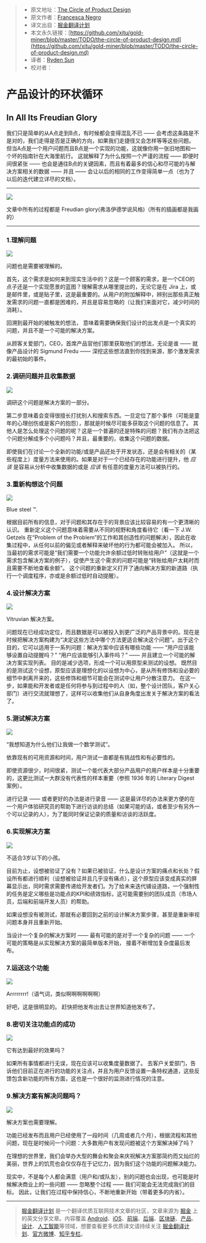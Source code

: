 > * 原文地址：[The Circle of Product Design](https://blog.prototypr.io/the-circle-of-product-design-6c78ade2010e)
> * 原文作者：[Francesca Negro](https://blog.prototypr.io/@francine.negro?source=post_header_lockup)
> * 译文出自：[掘金翻译计划](https://github.com/xitu/gold-miner)
> * 本文永久链接：[https://github.com/xitu/gold-miner/blob/master/TODO/the-circle-of-product-design.md](https://github.com/xitu/gold-miner/blob/master/TODO/the-circle-of-product-design.md)
> * 译者：[Ryden Sun](https://github.com/rydensun)
> * 校对者：

# 产品设计的环状循环

## In All Its Freudian Glory

我们只是简单的从A点走到B点，有时候都会变得混乱不已 —— 会考虑这条路是不是对的，我们走得是否是正确的方向，如果我们走捷径又会怎样等等这些问题。
但当A点是一个用户问题而且B点是一个实现的功能，这就像你用一张旧地图和一个坏的指南针在大海里航行。
这就解释了为什么按照一个严谨的流程 —— 即便时间很紧张 —— 也会是通往B点的关键因素，而且有着最多的信心和尽可能的与解决方案相关的数据 —— 并且 —— 会让以后的相同的工作变得简单一点（也为了以后的迭代建立详尽的文档）。

* * *

![](https://cdn-images-1.medium.com/max/1000/1*WEDplgz4D0kkDU_DzwseUA.jpeg)

文章中所有的过程都是 Freudian glory(弗洛伊德学说风格)（所有的插画都是我画的）

* * *

### **1.理解问题**

![](https://cdn-images-1.medium.com/max/600/1*JDwprV_DD-4C1t5Q4DflaA.jpeg)

问题也是需要被理解的。

首先，这个需求是如何来到现实生活中的？这是一个顾客的需求，是一个CEO的点子还是一个实现愿景的蓝图？理解需求从哪里提出的，无论它是在 Jira 上，或是邮件里，或是贴子里，这是最重要的。从用户的附加解释中，辨别出那些真正触发需求的问题一直都是困难的，并且是容易忽略的（让我们来面对它，减少时间的消耗）。

回溯到最开始的被触发的想法， 意味着需要确保我们设计的出发点是一个真实的问题，并且不是一个可能的解决方案。

从顾客关爱部门，CEO，首席产品官他们那里获取他们的想法，无论是谁 —— 就像产品设计的 Sigmund Fredu —— 深挖这些想法直到你找到来源，那个激发需求的最初始的事件。

### 2.调研问题并且收集数据

![](https://cdn-images-1.medium.com/max/600/1*ddePyPmVjgUEUlCTmEQaCA.jpeg)

调研这个问题是解决方案的一部分。

第二步意味着会变得很擅长打扰别人和搜索东西。一旦定位了那个事件（可能是童年的心理创伤或是客户的抱怨），那就是时候尽可能多获取这个问题的信息了。
其他人是怎么处理这个问题的呢？这是一个普遍的还是特殊的问题？我们有办法把这个问题分解成多个小问题吗？并且，最重要的，收集这个问题的数据。

即使我们在讨论一个全新的功能/或是产品还处于开发状态，还是会有相关的（某些程度上）度量方法来使用的。如果是对于一个已经存在的功能进行提升，他 _应该_ 是容易从分析中收集数据的或是 _应该_ 有任意的度量方法可以被执行的。

### 3.重新构想这个问题
![](https://cdn-images-1.medium.com/max/600/1*eWm3VEXR8OOb7lDylpD6dg.jpeg)

Blue steel ™.

根据目前所有的信息，对于问题和其存在于的背景应该比较容易的有一个更清晰的认识。 重新定义这个问题意味着需要从不同的视野和角度看待它（看一下 J.W. Getzels 在“Problem of the Problem”的工作和其创造性的问题解决），因此在收集过程中，从任何以前的偏见或者解释来破坏他的行为都可能会被加入。
所以，当最初的需求可能是“我们需要一个功能允许余额过低时转账给用户”（这就是一个需求包含解决方案的例子），促使产生这个需求的问题可能是“转账给用户太耗时而且需要不断地查看余额”。
这个问题的重新定义打开了通向解决方案的新道路（执行一个调度程序，亦或是余额过低时自动提醒）。

### 4.设计解决方案

![](https://cdn-images-1.medium.com/max/600/1*v7DtBmuit2zTHBNyJvG0Gw.jpeg)

Vitruvian 解决方案。

问题现在已经成功定位，而且数据是可以被投入到更广泛的产品背景中的。现在是时候把解决方案构建为“决定这些方法中哪个方法更适合解决这个问题”。出于这个目的，它可以适用于一系列问题：解决方案中应该有哪些功能 —— “用户应该能够设置自动提醒吗？” “用户应该能够引入事件吗？” —— 并且建立一个可能的解决方案实现列表。 目的是减少选项，形成一个可以用原型来测试的设想。
既然目的是测试这个设想，原型应该是理想化的以设想为中心，是从所有修饰和没必要的细节中剥离开来的，这些修饰和细节可能会在测试中让用户分散注意力。
在这一步，如果能和开发者或是任何将参与到过程中的人（如，整个设计团队，客户关心部门）进行交流就理想了，这样可以收集他们从自身角度出发关于解决方案的看法了。

### 5.测试解决方案

![](https://cdn-images-1.medium.com/max/600/1*ntzjOH6hIm8Iae6jICLQng.jpeg)

“我想知道为什么他们让我做一个数学测试”。

依靠现有的可用资源和时间，用户测试一直都是有挑战性和有必要性的。

即使资源很少，时间很紧，测试一个能代表大部分产品用户的用户样本是十分重要的，这更比测试一大群没有代表性的样本重要（参照 1936 年的 Literary Digest 案例）。

进行记录 —— 或者更好的办法是进行录音 —— 这是最详尽的办法来更方便的在一个用户体验研究员的帮助下进行访谈的总结（如果可能的话，或者至少有另外一个可以记录的人），为了能同时保证记录的质量和访谈的活跃度。

### 6.实现解决方案

![](https://cdn-images-1.medium.com/max/600/1*x9iGOrNVqpGhNBbeEfdmpQ.jpeg)

不适合3岁以下的小孩。

目前为止，设想被验证了没有？如果已被验证，什么是设计方案的痛点和长处？假设所有都进行顺利（设想被验证并且几乎没有痛点），这个原型应该变成真实的屏幕显示出，同时需求需要传递给开发者们。为了给未来迭代铺设道路，一个强制性的任务是定义哪些是功能点的KPI和绩效指标，这可能需要别的团队成员（市场人员，后端和前端开发人员）的帮助。

如果设想没有被测试，那就有必要回到之前的设计解决方案步骤，甚至是重新审视问题本身并且重新开始。

当设计一个复杂的解决方案时 —— 最有可能的是对于一个复杂的问题 —— 一个可能的策略是从实现解决方案的最简单版本开始， 接着不断增加复杂度最后发布。

### 7.运送这个功能

![](https://cdn-images-1.medium.com/max/600/1*cGhQi-bu3oMSW9VR4MhWsg.jpeg)

Arrrrrrrr!（语气词，类似啊啊啊啊啊啊）

好吧，这是很明显的。 赶快把他发布出去让世界知道他发布了。

### 8.密切关注功能点的成功

![](https://cdn-images-1.medium.com/max/600/1*-iS0o-6nsFu8RnRJjL4s5A.jpeg)

它有达到最好的效果吗？

如果所有事情都进行无误，现在应该可以收集度量数据了。
去客户关爱部门，告诉他们目前正在进行的功能的关注点，并且为用户反馈设置一条特权通道，这些反馈包含新功能的所有方面，这也是一个很好的监测进行情况的注意。

### 9.解决方案有解决问题吗？

![](https://cdn-images-1.medium.com/max/600/1*_4AplAayI8PgFIj-3H3xqQ.jpeg)

解决方案也需要理解。

功能已经发布而且用户已经使用了一段时间（几周或者几个月），根据流程和其他问题，现在是时候问一个问题：大多数用户有发现问题被这个方案解决掉了吗？

在理想的世界里，我们会举办大型的舞会和聚会来庆祝解决方案那简约而又灿烂的美丽，世界上的饥荒也会仅仅存在于记忆力，因为我们这个功能的问题解决能力。

现实中，不是每个人都会满意（用户和/或队友），别的问题也会出现，也可能是时候解决商业上的一些问题 —— 忽略整个过程 —— 我们可能会无法完成我们的目标。
因此，让我们在过程中保持信心，不断地重新开始（带着更多的内省）。


---

> [掘金翻译计划](https://github.com/xitu/gold-miner) 是一个翻译优质互联网技术文章的社区，文章来源为 [掘金](https://juejin.im) 上的英文分享文章。内容覆盖 [Android](https://github.com/xitu/gold-miner#android)、[iOS](https://github.com/xitu/gold-miner#ios)、[前端](https://github.com/xitu/gold-miner#前端)、[后端](https://github.com/xitu/gold-miner#后端)、[区块链](https://github.com/xitu/gold-miner#区块链)、[产品](https://github.com/xitu/gold-miner#产品)、[设计](https://github.com/xitu/gold-miner#设计)、[人工智能](https://github.com/xitu/gold-miner#人工智能)等领域，想要查看更多优质译文请持续关注 [掘金翻译计划](https://github.com/xitu/gold-miner)、[官方微博](http://weibo.com/juejinfanyi)、[知乎专栏](https://zhuanlan.zhihu.com/juejinfanyi)。
